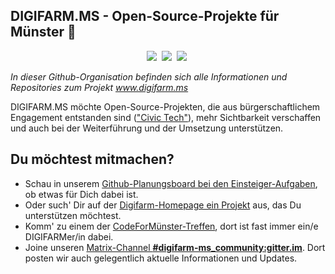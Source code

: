 ## DIGIFARM.MS - Open-Source-Projekte für Münster 👋


<p align="center">
  <a target="_blank" href="https://gitter.im/digifarm-ms/community"><img src="https://img.shields.io/gitter/room/digifarm-ms/community" /></a>&nbsp;
  <a target="_blank" href="https://matrix.to/#/#digifarm-ms_community:gitter.im"><img src="https://img.shields.io/matrix/digifarm-ms_community:gitter.im?label=matrix%20chat&server_fqdn=matrix.org" /></a>&nbsp;
  <a target="_blank" href="https://github.com/users/od-ms/projects/3/views/2"><img src="https://img.shields.io/github/issues/od-ms/digifarm-ms/einsteiger" /></a>&nbsp;
</p>

*In dieser Github-Organisation befinden sich alle Informationen und Repositories zum Projekt www.digifarm.ms*

DIGIFARM.MS möchte Open-Source-Projekten, die aus bürgerschaftlichem Engagement entstanden sind (["Civic Tech"](https://de.wikipedia.org/wiki/Civic_Technology)), 
mehr Sichtbarkeit verschaffen und auch bei der Weiterführung und der Umsetzung unterstützen. 

## Du möchtest mitmachen? 

* Schau in unserem [Github-Planungsboard bei den Einsteiger-Aufgaben](https://github.com/users/od-ms/projects/3/views/2), ob etwas für Dich dabei ist.
* Oder such' Dir auf der [Digifarm-Homepage ein Projekt](https://www.stadt-muenster.de/digifarm/projekte/) aus, das Du unterstützen möchtest.
* Komm' zu einem der [CodeForMünster-Treffen](https://www.meetup.com/code-for-munster), dort ist fast immer ein/e DIGIFARMer/in dabei.
* Joine unseren [Matrix-Channel **#digifarm-ms_community:gitter.im**](https://matrix.to/#/#digifarm-ms_community:gitter.im). Dort posten wir auch gelegentlich aktuelle Informationen und Updates. 
